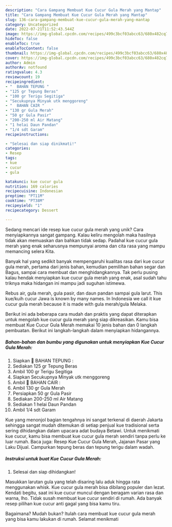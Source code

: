 ```yaml
---
description: "Cara Gampang Membuat Kue Cucur Gula Merah yang Mantap"
title: "Cara Gampang Membuat Kue Cucur Gula Merah yang Mantap"
slug: 136-cara-gampang-membuat-kue-cucur-gula-merah-yang-mantap
category: Uncategorized
date: 2022-07-21T11:52:43.544Z
image: https://img-global.cpcdn.com/recipes/499c3bcf03abcc63/680x482cq70/kue-cucur-gula-merah-foto-resep-utama.jpg
hideToc: false
enableToc: true
enableTocContent: false
thumbnail: https://img-global.cpcdn.com/recipes/499c3bcf03abcc63/680x482cq70/kue-cucur-gula-merah-foto-resep-utama.jpg
cover: https://img-global.cpcdn.com/recipes/499c3bcf03abcc63/680x482cq70/kue-cucur-gula-merah-foto-resep-utama.jpg
author: Admin
authorAv: notfound
ratingvalue: 4.3
reviewcount: 19
recipeingredient:
- "  BAHAN TEPUNG "
- "125 gr Tepung Beras"
- "100 gr Terigu Segitiga"
- "Secukupnya Minyak utk menggoreng"
- "  BAHAN CAIR "
- "130 gr Gula Merah"
- "50 gr Gula Pasir"
- "200-250 ml Air Matang"
- "1 helai Daun Pandan"
- "1/4 sdt Garam"
recipeinstructions:

- "Selesai dan siap dinikmati!"
categories:
- Resep
tags:
- kue
- cucur
- gula

katakunci: kue cucur gula 
nutrition: 169 calories
recipecuisine: Indonesian
preptime: "PT11M"
cooktime: "PT38M"
recipeyield: "1"
recipecategory: Dessert

---
```





Sedang mencari ide resep kue cucur gula merah yang unik? Cara menyiapkannya sangat gampang. Kalau keliru mengolah maka hasilnya tidak akan memuaskan dan bahkan tidak sedap. Padahal kue cucur gula merah yang enak seharusnya mempunyai aroma dan cita rasa yang mampu memancing selera Kita.





Banyak hal yang sedikit banyak mempengaruhi kualitas rasa dari kue cucur gula merah, pertama dari jenis bahan, kemudian pemilihan bahan segar dan Bagus, sampai cara membuat dan menghidangkannya. Tak perlu pusing kalau hendak menyiapkan kue cucur gula merah yang enak,      asal sudah tahu triknya maka hidangan ini mampu jadi suguhan istimewa.














Rebus air, gula merah, gula pasir, dan daun pandan sampai gula larut. This kue/kuih cucur Jawa is known by many names. In Indonesia we call it kue cucur gula merah because it is made with gula merah/gula Melaka.






Berikut ini ada beberapa cara mudah dan praktis yang dapat diterapkan untuk mengolah kue cucur gula merah yang siap dikreasikan. Kamu bisa membuat Kue Cucur Gula Merah memakai 10 jenis bahan dan 0 langkah pembuatan. Berikut ini langkah-langkah dalam menyiapkan hidangannya.

<!--inarticleads1-->

##### Bahan-bahan dan bumbu yang digunakan untuk menyiapkan Kue Cucur Gula Merah:

1. Siapkan  🥨 BAHAN TEPUNG :
1. Sediakan 125 gr Tepung Beras
1. Ambil 100 gr Terigu Segitiga
1. Siapkan Secukupnya Minyak utk menggoreng
1. Ambil  🥨 BAHAN CAIR :
1. Ambil 130 gr Gula Merah
1. Persiapkan 50 gr Gula Pasir
1. Sediakan 200-250 ml Air Matang
1. Sediakan 1 helai Daun Pandan
1. Ambil 1/4 sdt Garam


Kue yang menonjol bagian tengahnya ini sangat terkenal di daerah Jakarta sehingga sangat mudah ditemukan di setiap penjual kue tradisional serta sering dihidangkan dalam upacara adat budaya Betawi. Untuk menikmati kue cucur, kamu bisa membuat kue cucur gula merah sendiri tanpa perlu ke luar rumah. Baca juga: Resep Kue Cucur Gula Merah, Jajanan Pasar yang Laku Dijual. Campurkan tepung beras dan tepung terigu dalam wadah. 

<!--inarticleads2-->

##### Instruksi untuk buat Kue Cucur Gula Merah:


1. Selesai dan siap dihidangkan!

Masukkan larutan gula yang telah disaring lalu aduk hingga rata menggunakan whisk. Kue cucur gula merah bisa dibilang populer dan lezat. Kendati begitu, saat ini kue cucur muncul dengan beragam varian rasa dan warna, lho. Tidak susah membuat kue cucur sendiri di rumah. Ada banyak resep pilihan kue cucur anti gagal yang bisa kamu tiru. 

Bagaimana? Mudah bukan? Itulah cara membuat kue cucur gula merah yang bisa kamu lakukan di rumah. Selamat menikmati
